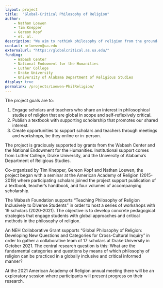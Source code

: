 ```yaml
---
layout: project
title:  "Global-Critical Philosophy of Religion"
author: 
    - Nathan Loewen
    - Tim Knepper
    - Gereon Kopf
    - et. al.
description: "We aim to rethink philosophy of religion from the ground-up, with an entirely new set of categories and questions."
contact: nrloewen@ua.edu
externalurl: "https://globalcritical.as.ua.edu/"
funding:
    - Wabash Center
    - National Endowment for the Humanities
    - Luther College
    - Drake University
    - University of Alabama Department of Religious Studies
display: true
permalink: /projects/Loewen-PhilReligion/
---
```


The project goals are to:

1. Engage scholars and teachers who share an interest in philosophical studies of religion that are global in scope and self-reflexively critical.
2. Publish a textbook with supporting scholarship that promotes our shared interest.
3. Create opportunities to support scholars and teachers through meetings and workshops, be they online or in-person.

The project is graciously supported by grants from the Wabash Center and the National Endowment for the Humanities. Institutional support comes from Luther College, Drake University, and the University of Alabama’s Department of Religious Studies.

Co-organized by Tim Knepper, Gereon Kopf and Nathan Loewen, the project began with a seminar at the American Academy of Religion (2015-2019) where participating scholars joined the project support publication of a textbook, teacher’s handbook, and four volumes of accompanying scholarship.

The Wabash Foundation supports “Teaching Philosophy of Religion Inclusively to Diverse Students” in order to host a series of workshops with 19 scholars (2020-2021). The objective is to develop concrete pedagogical strategies that engage students with global approaches and critical methods in the philosophy of religion.

An NEH Collaborative Grant supports “Global Philosophy of Religion: Developing New Questions and Categories for Cross-Cultural Inquiry” in order to gather a collaborative team of 17 scholars at Drake University in October 2021. The central research question is this: What are the fundamental categories and questions by means of which philosophy of religion can be practiced in a globally inclusive and critical informed manner?

At the 2021 American Academy of Religion annual meeting there will be an exploratory session where participants will present progress on their research.